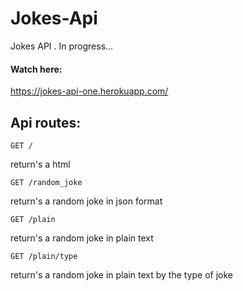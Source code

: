 # Jokes-Api
Jokes API . In progress...

#### Watch here:
https://jokes-api-one.herokuapp.com/

## Api routes:
```http
GET /
```
return's a html
```http
GET /random_joke
```
return's a random joke in json format
```http
GET /plain
```
return's a random joke in plain text
```http
GET /plain/type
```
return's a random joke in plain text by the type of joke
